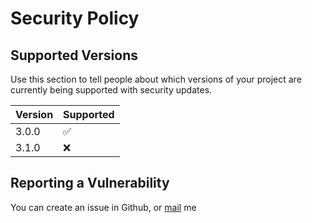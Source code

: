 # Security Policy

## Supported Versions

Use this section to tell people about which versions of your project are
currently being supported with security updates.

| Version | Supported          |
| ------- | ------------------ |
| 3.0.0   | :white_check_mark: |
| 3.1.0  | :x:                |

## Reporting a Vulnerability

You can create an issue in Github, or [mail](mailto:indradip.paul@outlook.com) me

